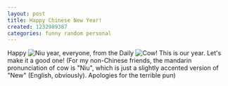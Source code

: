 ```yaml
---
layout: post
title: Happy Chinese New Year!
created: 1232989387
categories: funny random personal
---
```

Happy <img src="/system/files/logo2.png" alt="Niu" title="Niu" /> year, everyone, from the Daily <img src="/system/files/logo2.png" alt="Cow" title="Cow" />! This is our year. Let's make it a good one! (For my non-Chinese friends, the mandarin pronunciation of cow is "Niu", which is just a slightly accented version of "New" (English, obviously). Apologies for the terrible pun)
